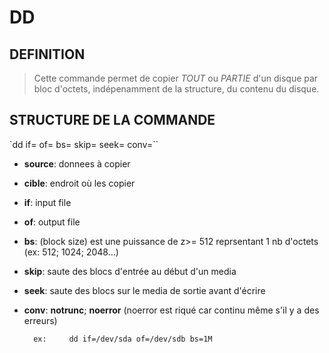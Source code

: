 # DD

## DEFINITION

> Cette commande permet de copier _TOUT_ ou _PARTIE_ d'un disque par bloc d'octets, indépenamment de la structure, du contenu du disque.

## STRUCTURE DE LA COMMANDE

  `dd if=<source> of=<cible> bs=<tailles des blocs> skip=  seek=  conv=<conversion>``

* **source**:     donnees à copier
* **cible**:      endroit où les copier
* **if**:         input file
* **of**:         output file
 * **bs**:         (block size) est une puissance de z>= 512 reprsentant 1 nb d'octets (ex: 512; 1024; 2048...)
* **skip**:       saute des blocs d'entrée au début d'un media
* **seek**:       saute des blocs sur le media de sortie avant d'écrire
* **conv**:       **notrunc**; **noerror** (noerror est riqué car continu même s'il y a des erreurs)

        ex:     dd if=/dev/sda of=/dev/sdb bs=1M
